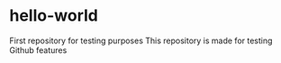 # hello-world
First repository for testing purposes
This repository is made for testing Github features
